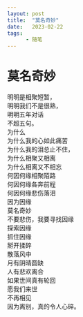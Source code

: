 ```yaml
---
layout: post
title:  "莫名奇妙"
date:   2023-02-22
tags:
      - 随笔
---
```



# 莫名奇妙

明明是相聚短暂，  
明明我们不是很熟，  
明明五年对话  
不超五句。  
为什么  
为什么我的心如此痛苦  
为什么我的泪总止不住，  
为什么相聚又相离  
为什么相离又不相忘  
何因何缘相聚陌路  
何因何缘各奔前程  
何因何缘悲伤落泪  
因为因缘  
莫名奇妙  
不要悲伤，我要寻找因缘  
探索因缘  
抓住因缘  
掰开揉碎  
散落风中  
月有阴晴圆缺  
人有悲欢离合  
如果世间真有轮回  
愿我们来世  
不再相见  
因为离别，真的令人心碎。  

